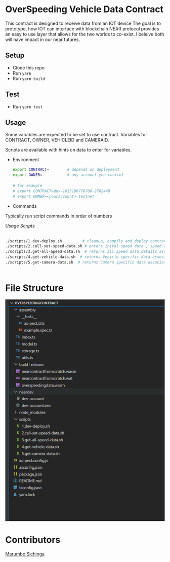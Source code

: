 # OverSpeeding Vehicle Data Contract

This contract is designed to receive data from an IOT device
The goal is to prototype, how IOT can interface with blockchain
NEAR protocol provides an easy to use layer that allows for the two worlds to co-exist. I beleive both will have impact in our near futures.

## Setup

- Clone this repo
- Run `yarn`
- Run `yarn build`


## Test 

- Run `yarn test`

## Usage
Some variables are expected to be set to use contract. 
Variables for CONTRACT, OWNER, VEHICLEID and CAMERAID.

Scripts are available with hints on data to enter for variables.

- Environment
  ```sh
  export CONTRACT=        # depends on deployment
  export OWNER=           # any account you control

  # for example
  # export CONTRACT=dev-1615190770786-2702449
  # export OWNER=<youraccount>.testnet
  ```

- Commands

Typically run script commands in order of numbers

  _Usage Scripts_

  ```sh

  ./scripts/1.dev-deploy.sh         # cleanup, compile and deploy contract
  ./scripts/2.call-set-speed-data.sh # enters inital speed data , speed data should be edited for varied entries on subsequent runs
  ./scripts/3.get-all-apeed-data.sh  # returns all speed data details associated with Contract details it is deployed to.
  ./scripts/4.get-vehicle-data.sh  # returns Vehicle specific data assosicated with Contract
  ./scripts/5.get-camera-data.sh  # returns Camera specific data associated with Contract
    
```
# File Structure

![file structure](./images/fileStructure.png)

# Contributors
 
 [Marumbo Sichinga](https://github.com/Marumbo)


